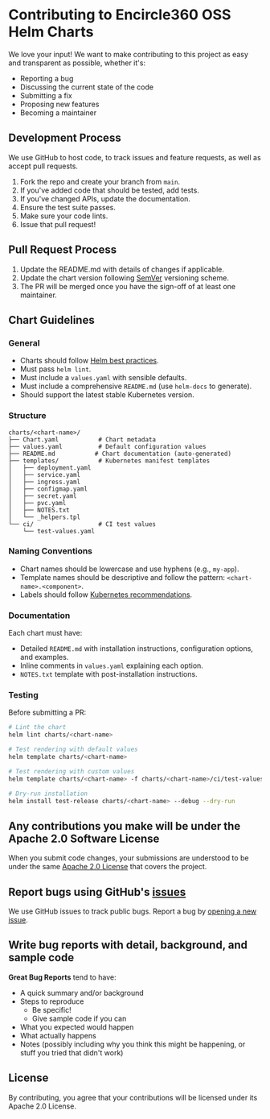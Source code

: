 # Contributing to Encircle360 OSS Helm Charts

We love your input! We want to make contributing to this project as easy and transparent as possible, whether it's:

- Reporting a bug
- Discussing the current state of the code
- Submitting a fix
- Proposing new features
- Becoming a maintainer

## Development Process

We use GitHub to host code, to track issues and feature requests, as well as accept pull requests.

1. Fork the repo and create your branch from `main`.
2. If you've added code that should be tested, add tests.
3. If you've changed APIs, update the documentation.
4. Ensure the test suite passes.
5. Make sure your code lints.
6. Issue that pull request!

## Pull Request Process

1. Update the README.md with details of changes if applicable.
2. Update the chart version following [SemVer](https://semver.org/) versioning scheme.
3. The PR will be merged once you have the sign-off of at least one maintainer.

## Chart Guidelines

### General

- Charts should follow [Helm best practices](https://helm.sh/docs/chart_best_practices/).
- Must pass `helm lint`.
- Must include a `values.yaml` with sensible defaults.
- Must include a comprehensive `README.md` (use `helm-docs` to generate).
- Should support the latest stable Kubernetes version.

### Structure

```
charts/<chart-name>/
├── Chart.yaml           # Chart metadata
├── values.yaml          # Default configuration values
├── README.md           # Chart documentation (auto-generated)
├── templates/           # Kubernetes manifest templates
│   ├── deployment.yaml
│   ├── service.yaml
│   ├── ingress.yaml
│   ├── configmap.yaml
│   ├── secret.yaml
│   ├── pvc.yaml
│   ├── NOTES.txt
│   └── _helpers.tpl
└── ci/                  # CI test values
    └── test-values.yaml
```

### Naming Conventions

- Chart names should be lowercase and use hyphens (e.g., `my-app`).
- Template names should be descriptive and follow the pattern: `<chart-name>.<component>`.
- Labels should follow [Kubernetes recommendations](https://kubernetes.io/docs/concepts/overview/working-with-objects/common-labels/).

### Documentation

Each chart must have:
- Detailed `README.md` with installation instructions, configuration options, and examples.
- Inline comments in `values.yaml` explaining each option.
- `NOTES.txt` template with post-installation instructions.

### Testing

Before submitting a PR:

```bash
# Lint the chart
helm lint charts/<chart-name>

# Test rendering with default values
helm template charts/<chart-name>

# Test rendering with custom values
helm template charts/<chart-name> -f charts/<chart-name>/ci/test-values.yaml

# Dry-run installation
helm install test-release charts/<chart-name> --debug --dry-run
```

## Any contributions you make will be under the Apache 2.0 Software License

When you submit code changes, your submissions are understood to be under the same [Apache 2.0 License](http://www.apache.org/licenses/LICENSE-2.0) that covers the project.

## Report bugs using GitHub's [issues](https://github.com/encircle360-oss/helm-charts/issues)

We use GitHub issues to track public bugs. Report a bug by [opening a new issue](https://github.com/encircle360-oss/helm-charts/issues/new).

## Write bug reports with detail, background, and sample code

**Great Bug Reports** tend to have:

- A quick summary and/or background
- Steps to reproduce
  - Be specific!
  - Give sample code if you can
- What you expected would happen
- What actually happens
- Notes (possibly including why you think this might be happening, or stuff you tried that didn't work)

## License

By contributing, you agree that your contributions will be licensed under its Apache 2.0 License.

